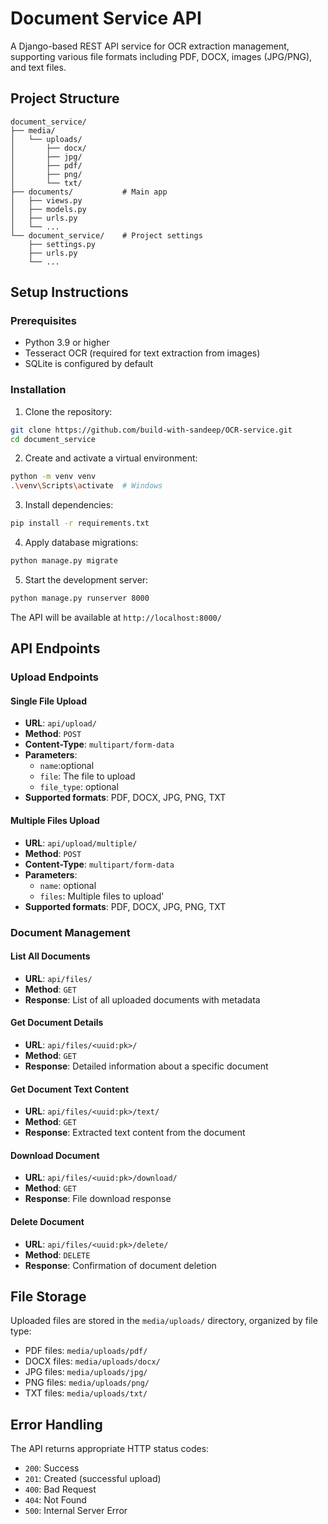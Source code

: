 # Document Service API

A Django-based REST API service for OCR extraction management, supporting various file formats including PDF, DOCX, images (JPG/PNG), and text files.

## Project Structure

```
document_service/
├── media/
│   └── uploads/
│       ├── docx/
│       ├── jpg/
│       ├── pdf/
│       ├── png/
│       └── txt/
├── documents/           # Main app
│   ├── views.py
│   ├── models.py
│   ├── urls.py
│   └── ...
└── document_service/    # Project settings
    ├── settings.py
    ├── urls.py
    └── ...
```

## Setup Instructions

### Prerequisites

- Python 3.9 or higher
- Tesseract OCR (required for text extraction from images)
- SQLite is configured by default

### Installation

1. Clone the repository:

```bash
git clone https://github.com/build-with-sandeep/OCR-service.git
cd document_service
```

2. Create and activate a virtual environment:

```bash
python -m venv venv
.\venv\Scripts\activate  # Windows
```

3. Install dependencies:

```bash
pip install -r requirements.txt
```

4. Apply database migrations:

```bash
python manage.py migrate
```

5. Start the development server:

```bash
python manage.py runserver 8000
```

The API will be available at `http://localhost:8000/`

## API Endpoints

### Upload Endpoints

#### Single File Upload

- **URL**: `api/upload/`
- **Method**: `POST`
- **Content-Type**: `multipart/form-data`
- **Parameters**:
  - `name`:optional
  - `file`: The file to upload
  - `file_type`: optional
- **Supported formats**: PDF, DOCX, JPG, PNG, TXT

#### Multiple Files Upload

- **URL**: `api/upload/multiple/`
- **Method**: `POST`
- **Content-Type**: `multipart/form-data`
- **Parameters**:
  - `name`: optional
  - `files`: Multiple files to upload'
- **Supported formats**: PDF, DOCX, JPG, PNG, TXT

### Document Management

#### List All Documents

- **URL**: `api/files/`
- **Method**: `GET`
- **Response**: List of all uploaded documents with metadata

#### Get Document Details

- **URL**: `api/files/<uuid:pk>/`
- **Method**: `GET`
- **Response**: Detailed information about a specific document

#### Get Document Text Content

- **URL**: `api/files/<uuid:pk>/text/`
- **Method**: `GET`
- **Response**: Extracted text content from the document

#### Download Document

- **URL**: `api/files/<uuid:pk>/download/`
- **Method**: `GET`
- **Response**: File download response

#### Delete Document

- **URL**: `api/files/<uuid:pk>/delete/`
- **Method**: `DELETE`
- **Response**: Confirmation of document deletion

## File Storage

Uploaded files are stored in the `media/uploads/` directory, organized by file type:

- PDF files: `media/uploads/pdf/`
- DOCX files: `media/uploads/docx/`
- JPG files: `media/uploads/jpg/`
- PNG files: `media/uploads/png/`
- TXT files: `media/uploads/txt/`

## Error Handling

The API returns appropriate HTTP status codes:

- `200`: Success
- `201`: Created (successful upload)
- `400`: Bad Request
- `404`: Not Found
- `500`: Internal Server Error
